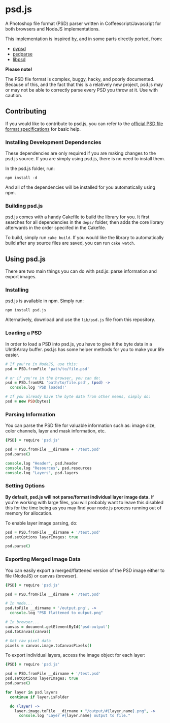 # psd.js

A Photoshop file format (PSD) parser written in Coffeescript/Javascript for both browsers and NodeJS implementations.

This implementation is inspired by, and in some parts directly ported, from:

  * [pypsd](http://code.google.com/p/pypsd)
  * [psdparse](https://github.com/jerem/psdparse)
  * [libpsd](http://sourceforge.net/projects/libpsd)

**Please note!**

The PSD file format is complex, buggy, hacky, and poorly documented. Because of this, and the fact that this is a relatively new project, psd.js may or may not be able to correctly parse every PSD you throw at it. Use with caution.

## Contributing

If you would like to contribute to psd.js, you can refer to the [official PSD file format specifications](http://www.adobe.com/devnet-apps/photoshop/fileformatashtml/) for basic help.

### Installing Development Dependencies

These dependencies are only required if you are making changes to the psd.js source. If you are simply using psd.js, there is no need to install them.

In the psd.js folder, run:

```
npm install -d
```

And all of the dependencies will be installed for you automatically using npm.

### Building psd.js

psd.js comes with a handy Cakefile to build the library for you. It first searches for all dependencies in the `deps/` folder, then adds the core library afterwards in the order speciifed in the Cakefile.

To build, simply run `cake build`. If you would like the library to automatically build after any source files are saved, you can run `cake watch`.

## Using psd.js

There are two main things you can do with psd.js: parse information and export images.

### Installing

psd.js is available in npm. Simply run:

```
npm install psd.js
```

Alternatively, download and use the `lib/psd.js` file from this repository.

### Loading a PSD

In order to load a PSD into psd.js, you have to give it the byte data in a UInt8Array buffer. psd.js has some helper methods for you to make your life easier.

``` coffeescript
# If you're in NodeJS, use this:
psd = PSD.fromFile 'path/to/file.psd'

# or if you're in the browser, you can do:
psd = PSD.fromURL 'path/to/file.psd', (psd) ->
  console.log 'PSD loaded!'

# If you already have the byte data from other means, simply do:
psd = new PSD(bytes)
```

### Parsing Information

You can parse the PSD file for valuable information such as: image size, color channels, layer and mask information, etc.

``` coffeescript
{PSD} = require 'psd.js'

psd = PSD.fromFile __dirname + '/test.psd'
psd.parse()

console.log "Header", psd.header
console.log "Resources", psd.resources
console.log "Layers", psd.layers
```

### Setting Options

**By default, psd.js will not parse/format individual layer image data.** If you're working with large files, you will probably want to leave this disabled this for the time being as you may find your node.js process running out of memory for allocation.

To enable layer image parsing, do:

``` coffeescript
psd = PSD.fromFile __dirname + '/test.psd'
psd.setOptions layerImages: true

psd.parse()
```

### Exporting Merged Image Data

You can easily export a merged/flattened version of the PSD image either to file (NodeJS) or canvas (browser).

``` coffeescript
{PSD} = require 'psd.js'

psd = PSD.fromFile __dirname + '/test.psd'

# In node...
psd.toFile __dirname + '/output.png', ->
  console.log "PSD flattened to output.png"

# In browser...
canvas = document.getElementById('psd-output')
psd.toCanvas(canvas)

# Get raw pixel data
pixels = canvas.image.toCanvasPixels()
```

To export individual layers, access the image object for each layer:

``` coffeescript
{PSD} = require 'psd.js'

psd = PSD.fromFile __dirname + '/test.psd'
psd.setOptions layerImages: true
psd.parse()

for layer in psd.layers
  continue if layer.isFolder

  do (layer) ->
    layer.image.toFile __dirname + "/output/#{layer.name}.png", ->
      console.log "Layer #{layer.name} output to file."
```